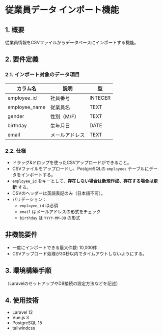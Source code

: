 # 従業員データ インポート機能

## 1. 概要
従業員情報をCSVファイルからデータベースにインポートする機能。

## 2. 要件定義
### 2.1. インポート対象のデータ項目
| カラム名        | 説明           | 型         |
|---------------|--------------|-----------|
| employee_id  | 社員番号      | INTEGER   |
| employee_name | 従業員名      | TEXT      |
| gender       | 性別（M/F）    | TEXT      |
| birthday     | 生年月日      | DATE      |
| email        | メールアドレス | TEXT      |

### 2.2. 仕様
- ドラッグ&ドロップを使ったCSVアップロードができること。
- CSVファイルをアップロードし、PostgreSQLの `employees` テーブルにデータをインポートする。
- `employee_id` をキーとして、**存在しない場合は新規作成、存在する場合は更新** する。
- CSVのヘッダーは英語表記のみ（日本語不可）。
- バリデーション：
  - `employee_id` は必須
  - `email` はメールアドレスの形式をチェック
  - `birthday` は `YYYY-MM-DD` の形式

## 非機能要件
- 一度にインポートできる最大件数: 10,000件
- CSVアップロード処理が30秒以内でタイムアウトしないようにする。

## 3. 環境構築手順
（LaravelのセットアップやDB接続の設定方法などを記述）

## 4. 使用技術
- Laravel 12
- Vue.js 3
- PostgreSQL 15
- tailwindcss